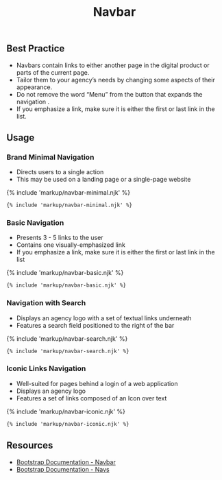 ﻿---
title: Navbar
summary: Navbars allow users to move around digital products.
tags: components
layout: guide
eleventyNavigation:
  key: Navbar
  parent: Components
  order: 210
  excerpt: Navbars allow users to move around digital products.
  img: /img/illustrations/illus-navbar.svg
---

## Best Practice

- Navbars contain links to either another page in the digital product or parts of the current page.
- Tailor them to your agency’s needs by changing some aspects of their appearance.
- Do not remove the word “Menu” from the button that expands the navigation .
- If you emphasize a link, make sure it is either the first or last link in the list.

## Usage

### Brand Minimal Navigation

- Directs users to a single action
- This may be used on a landing page or a single-page website

{% include 'markup/navbar-minimal.njk' %}

```html
{% include 'markup/navbar-minimal.njk' %}
```

### Basic Navigation

- Presents 3 - 5 links to the user
- Contains one visually-emphasized link
- If you emphasize a link, make sure it is either the first or last link in the list

{% include 'markup/navbar-basic.njk' %}

```html
{% include 'markup/navbar-basic.njk' %}
```

### Navigation with Search

- Displays an agency logo with a set of textual links underneath
- Features a search field positioned to the right of the bar

{% include 'markup/navbar-search.njk' %}

```html
{% include 'markup/navbar-search.njk' %}
```

### Iconic Links Navigation

- Well-suited for pages behind a login of a web application
- Displays an agency logo
- Features a set of links composed of an Icon over text

{% include 'markup/navbar-iconic.njk' %}

```html
{% include 'markup/navbar-iconic.njk' %}
```

## Resources

- [Bootstrap Documentation - Navbar](https://getbootstrap.com/docs/5.2/components/navbar/)
- [Bootstrap Documentation - Navs](https://getbootstrap.com/docs/5.2/components/navs-tabs/)
